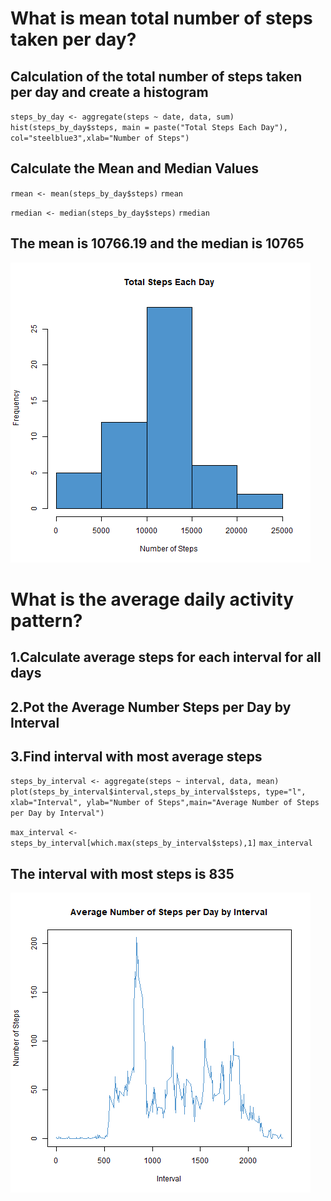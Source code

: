 # What is mean total number of steps taken per day?
## Calculation of the total number of steps taken per day and create a histogram
`steps_by_day <- aggregate(steps ~ date, data, sum)`
`hist(steps_by_day$steps, main = paste("Total Steps Each Day"), col="steelblue3",xlab="Number of Steps")`

## Calculate the Mean and Median Values
`rmean <- mean(steps_by_day$steps)`
`rmean`

`rmedian <- median(steps_by_day$steps)`
`rmedian`

## The mean is 10766.19 and the median is 10765


![image1](https://github.com/koztimesin/RepData_PeerAssessment1/blob/master/figure/plot1.png)

# What is the average daily activity pattern?
## 1.Calculate average steps for each interval for all days
## 2.Pot the Average Number Steps per Day by Interval
## 3.Find interval with most average steps

`steps_by_interval <- aggregate(steps ~ interval, data, mean)`
`plot(steps_by_interval$interval,steps_by_interval$steps, type="l", xlab="Interval", ylab="Number of Steps",main="Average Number of Steps per Day by Interval")`

`max_interval <- steps_by_interval[which.max(steps_by_interval$steps),1]`
`max_interval`

## The interval with most steps is 835

![image2](https://github.com/koztimesin/RepData_PeerAssessment1/blob/master/figure/plot2.png)


